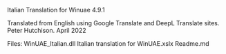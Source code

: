 Italian Translation for Winuae 4.9.1

Translated from English using Google Translate and DeepL Translate sites.
Peter Hutchison. April 2022

Files:
WinUAE_Italian.dll
Italian translation for WinUAE.xslx
Readme.md

